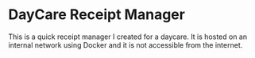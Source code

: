 # DayCare Receipt Manager

This is a quick receipt manager I created for a daycare.  It is hosted on an internal network using Docker and it is not accessible from the internet.  
